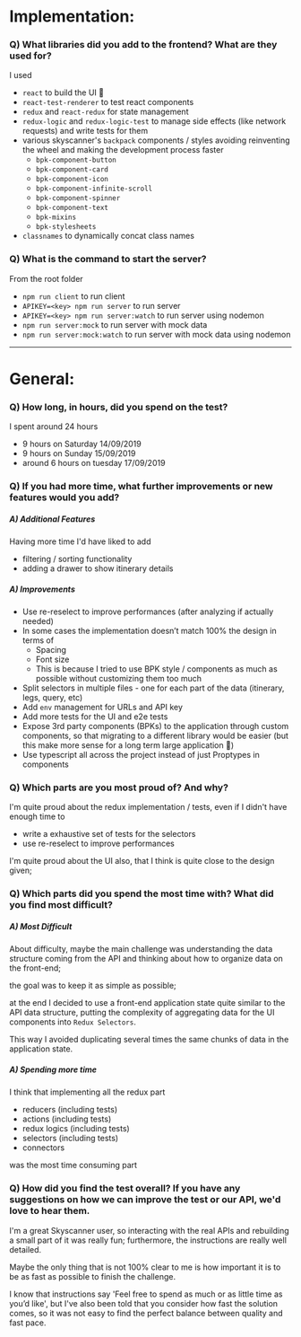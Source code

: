 # Implementation:

### Q) What libraries did you add to the frontend? What are they used for?
I used

* `react` to build the UI 🙂
* `react-test-renderer` to test react components
* `redux` and `react-redux` for state management
* `redux-logic` and `redux-logic-test` to manage side effects (like network requests) and write tests for them
* various skyscanner's `backpack` components / styles avoiding reinventing the wheel and making the development process faster
  * `bpk-component-button`
  * `bpk-component-card`
  * `bpk-component-icon`
  * `bpk-component-infinite-scroll`
  * `bpk-component-spinner`
  * `bpk-component-text`
  * `bpk-mixins`
  * `bpk-stylesheets`
* `classnames` to dynamically concat class names

### Q) What is the command to start the server?
From the root folder

 * `npm run client` to run client
 * `APIKEY=<key> npm run server` to run server
 * `APIKEY=<key> npm run server:watch` to run server using nodemon
 * `npm run server:mock` to run server with mock data
 * `npm run server:mock:watch` to run server with mock data using nodemon

---

# General:

### Q) How long, in hours, did you spend on the test?
I spent around 24 hours
* 9 hours on Saturday 14/09/2019
* 9 hours on Sunday 15/09/2019
* around 6 hours on tuesday 17/09/2019

### Q) If you had more time, what further improvements or new features would you add?
##### A) Additional Features
Having more time I'd have liked to add
* filtering / sorting functionality
* adding a drawer to show itinerary details

##### A) Improvements
* Use re-reselect to improve performances (after analyzing if actually needed)
* In some cases the implementation doesn’t match 100% the design in terms of
  * Spacing
  * Font size
  * This is because I tried to use BPK style / components as much as possible without customizing them too much
* Split selectors in multiple files - one for each part of the data (itinerary, legs, query, etc)
* Add `env` management for URLs and API key
* Add more tests for the UI and e2e tests
* Expose 3rd party components (BPKs) to the application through custom components, so that migrating to a different library would be easier (but this make more sense for a long term large application 🙂)
* Use typescript all across the project instead of just Proptypes in components



### Q) Which parts are you most proud of? And why?
I'm quite proud about the redux implementation / tests,
even if I didn't have enough time to
* write a exhaustive set of tests for the selectors
* use re-reselect to improve performances

I'm quite proud about the UI also, that I think is quite close to the design given;


### Q) Which parts did you spend the most time with? What did you find most difficult?
##### A) Most Difficult
About difficulty, maybe the main challenge was understanding the data structure coming from the API and thinking
about how to organize data on the front-end;

the goal was to keep it as simple as possible;

at the end I decided to use a front-end application state quite similar to the API data structure,
putting the complexity of aggregating data for the UI components into `Redux Selectors`.

This way I avoided duplicating several times the same chunks of data in the application state.

##### A) Spending more time
I think that implementing all the redux part

* reducers (including tests)
* actions (including tests)
* redux logics (including tests)
* selectors (including tests)
* connectors

was the most time consuming part


### Q) How did you find the test overall? If you have any suggestions on how we can improve the test or our API, we'd love to hear them.
I'm a great Skyscanner user, so interacting with the real APIs and rebuilding a small part of it was really fun;
furthermore, the instructions are really well detailed.

Maybe the only thing that is not 100% clear to me is how important it is to be as fast as possible to finish the challenge.

I know that instructions say 'Feel free to spend as much or as little time as you’d like', but I've also been told that you consider how fast the solution comes,
so it was not easy to find the perfect balance between quality and fast pace.
